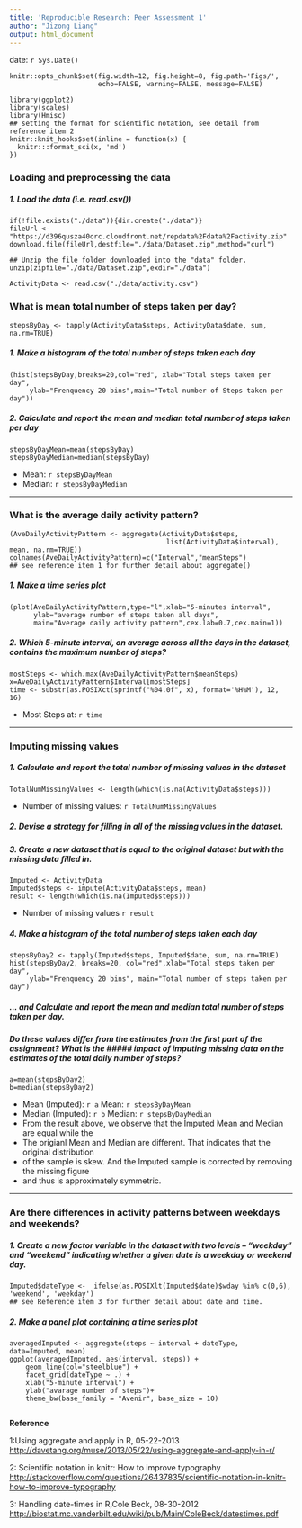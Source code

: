 ```yaml
---
title: 'Reproducible Research: Peer Assessment 1'
author: "Jizong Liang"
output: html_document
---
```

date: `r Sys.Date()`
```{r} global_options, include=FALSE}
knitr::opts_chunk$set(fig.width=12, fig.height=8, fig.path='Figs/',
                      echo=FALSE, warning=FALSE, message=FALSE)
```

```{r, echo=FALSE, results='hide', warning=FALSE, message=FALSE}
library(ggplot2)
library(scales)
library(Hmisc)
## setting the format for scientific notation, see detail from reference item 2
knitr::knit_hooks$set(inline = function(x) {
  knitr:::format_sci(x, 'md')
})

```

### Loading and preprocessing the data
##### 1. Load the data (i.e. read.csv())
```{r}
if(!file.exists("./data")){dir.create("./data")}
fileUrl <- "https://d396qusza40orc.cloudfront.net/repdata%2Fdata%2Factivity.zip"
download.file(fileUrl,destfile="./data/Dataset.zip",method="curl")

## Unzip the file folder downloaded into the "data" folder. 
unzip(zipfile="./data/Dataset.zip",exdir="./data")

ActivityData <- read.csv("./data/activity.csv")
```


### What is mean total number of steps taken per day?
```{r results="hide"}
stepsByDay <- tapply(ActivityData$steps, ActivityData$date, sum, na.rm=TRUE)
```

##### 1. Make a histogram of the total number of steps taken each day
```{r results='hide'}
(hist(stepsByDay,breaks=20,col="red", xlab="Total steps taken per day",
     ylab="Frenquency 20 bins",main="Total number of Steps taken per day"))
```

##### 2. Calculate and report the mean and median total number of steps taken per day
```{r}
stepsByDayMean=mean(stepsByDay)
stepsByDayMedian=median(stepsByDay)
```

* Mean: `r stepsByDayMean`
* Median:  `r stepsByDayMedian`

-----

### What is the average daily activity pattern?
```{r results="hide"}
(AveDailyActivityPattern <- aggregate(ActivityData$steps,
                                       list(ActivityData$interval), mean, na.rm=TRUE))
colnames(AveDailyActivityPattern)=c("Interval","meanSteps")
## see reference item 1 for further detail about aggregate()
```

##### 1. Make a time series plot
```{r}
(plot(AveDailyActivityPattern,type="l",xlab="5-minutes interval",
      ylab="average number of steps taken all days",
      main="Average daily activity pattern",cex.lab=0.7,cex.main=1))
```

##### 2. Which 5-minute interval, on average across all the days in the dataset, contains the maximum number of steps?
```{r}
mostSteps <- which.max(AveDailyActivityPattern$meanSteps)
x=AveDailyActivityPattern$Interval[mostSteps]
time <- substr(as.POSIXct(sprintf("%04.0f", x), format='%H%M'), 12, 16)
```
* Most Steps at: `r time`

----

### Imputing missing values
##### 1. Calculate and report the total number of missing values in the dataset 
```{r}
TotalNumMissingValues <- length(which(is.na(ActivityData$steps)))
```
* Number of missing values: `r TotalNumMissingValues`

##### 2. Devise a strategy for filling in all of the missing values in the dataset.
##### 3. Create a new dataset that is equal to the original dataset but with the missing data filled in.
```{r}
Imputed <- ActivityData
Imputed$steps <- impute(ActivityData$steps, mean)
result <- length(which(is.na(Imputed$steps)))
```
* Number of missing values `r result`

##### 4. Make a histogram of the total number of steps taken each day 
```{r}
stepsByDay2 <- tapply(Imputed$steps, Imputed$date, sum, na.rm=TRUE)
hist(stepsByDay2, breaks=20, col="red",xlab="Total steps taken per day",
     ylab="Frenquency 20 bins", main="Total number of steps taken per day")
```

##### ... and Calculate and report the mean and median total number of steps taken per day. 
##### Do these values differ from the estimates from the first part of the assignment? What is the ##### impact of imputing missing data on the estimates of the total daily number of steps?

```{r results='asis' }
a=mean(stepsByDay2)
b=median(stepsByDay2)
```

* Mean (Imputed): `r a`      Mean: `r stepsByDayMean`
* Median (Imputed):  `r b`   Median:  `r stepsByDayMedian`
* From the result above, we observe that the Imputed Mean and Median are equal while the 
* The origianl Mean and Median are different. That indicates that the original distribution
* of the sample is skew. And the Imputed sample is corrected by removing the missing figure 
* and thus is approximately symmetric. 
 
----

### Are there differences in activity patterns between weekdays and weekends?
##### 1. Create a new factor variable in the dataset with two levels – “weekday” and “weekend” indicating whether a given date is a weekday or weekend day.
```{r}
Imputed$dateType <-  ifelse(as.POSIXlt(Imputed$date)$wday %in% c(0,6), 'weekend', 'weekday') 
## see Reference item 3 for further detail about date and time. 
```

##### 2. Make a panel plot containing a time series plot
```{r}
averagedImputed <- aggregate(steps ~ interval + dateType, data=Imputed, mean)
ggplot(averagedImputed, aes(interval, steps)) + 
    geom_line(col="steelblue") + 
    facet_grid(dateType ~ .) +
    xlab("5-minute interval") + 
    ylab("avarage number of steps")+ 
    theme_bw(base_family = "Avenir", base_size = 10)
    
```

**Reference**

1:Using aggregate and apply in R, 05-22-2013
http://davetang.org/muse/2013/05/22/using-aggregate-and-apply-in-r/

2: Scientific notation in knitr: How to improve typography
http://stackoverflow.com/questions/26437835/scientific-notation-in-knitr-how-to-improve-typography

3: Handling date-times in R,Cole Beck, 08-30-2012
http://biostat.mc.vanderbilt.edu/wiki/pub/Main/ColeBeck/datestimes.pdf